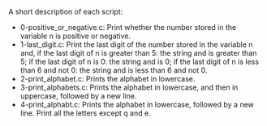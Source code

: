 A short description of each script:
+ 0-positive_or_negative.c: Print whether the number stored in the variable n is positive or negative.
+ 1-last_digit.c: Print the last digit of the number stored in the variable n and, if the last digit of n is greater than 5: the string and is greater than 5; if the last digit of n is 0: the string and is 0; if the last digit of n is less than 6 and not 0: the string and is less than 6 and not 0.
+ 2-print_alphabet.c: Prints the alphabet in lowercase.
+ 3-print_alphabets.c: Prints the alphabet in lowercase, and then in uppercase, followed by a new line.
+ 4-print_alphabt.c: Prints the alphabet in lowercase, followed by a new line. Print all the letters except q and e.
